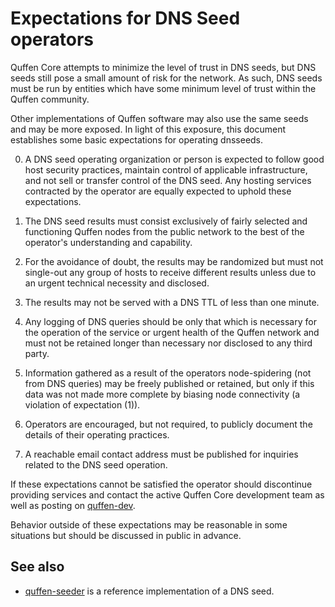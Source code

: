 Expectations for DNS Seed operators
====================================

Quffen Core attempts to minimize the level of trust in DNS seeds,
but DNS seeds still pose a small amount of risk for the network.
As such, DNS seeds must be run by entities which have some minimum
level of trust within the Quffen community.

Other implementations of Quffen software may also use the same
seeds and may be more exposed. In light of this exposure, this
document establishes some basic expectations for operating dnsseeds.

0. A DNS seed operating organization or person is expected to follow good
host security practices, maintain control of applicable infrastructure,
and not sell or transfer control of the DNS seed. Any hosting services
contracted by the operator are equally expected to uphold these expectations.

1. The DNS seed results must consist exclusively of fairly selected and
functioning Quffen nodes from the public network to the best of the
operator's understanding and capability.

2. For the avoidance of doubt, the results may be randomized but must not
single-out any group of hosts to receive different results unless due to an
urgent technical necessity and disclosed.

3. The results may not be served with a DNS TTL of less than one minute.

4. Any logging of DNS queries should be only that which is necessary
for the operation of the service or urgent health of the Quffen
network and must not be retained longer than necessary nor disclosed
to any third party.

5. Information gathered as a result of the operators node-spidering
(not from DNS queries) may be freely published or retained, but only
if this data was not made more complete by biasing node connectivity
(a violation of expectation (1)).

6. Operators are encouraged, but not required, to publicly document the
details of their operating practices.

7. A reachable email contact address must be published for inquiries
related to the DNS seed operation.

If these expectations cannot be satisfied the operator should
discontinue providing services and contact the active Quffen
Core development team as well as posting on
[quffen-dev](https://lists.linuxfoundation.org/mailman/listinfo/quffen-dev).

Behavior outside of these expectations may be reasonable in some
situations but should be discussed in public in advance.

See also
----------
- [quffen-seeder](https://github.com/sipa/quffen-seeder) is a reference implementation of a DNS seed.
